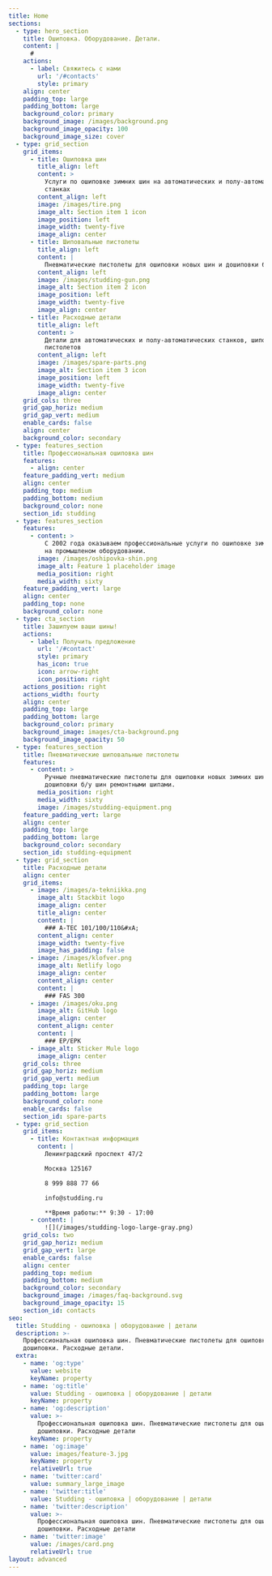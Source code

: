 ```yaml
---
title: Home
sections:
  - type: hero_section
    title: Ошиповка. Оборудование. Детали.
    content: |
      #
    actions:
      - label: Свяжитесь с нами
        url: '/#contacts'
        style: primary
    align: center
    padding_top: large
    padding_bottom: large
    background_color: primary
    background_image: /images/background.png
    background_image_opacity: 100
    background_image_size: cover
  - type: grid_section
    grid_items:
      - title: Ошиповка шин
        title_align: left
        content: >
          Услуги по ошиповке зимних шин на автоматических и полу-автоматических
          станках
        content_align: left
        image: /images/tire.png
        image_alt: Section item 1 icon
        image_position: left
        image_width: twenty-five
        image_align: center
      - title: Шиповальные пистолеты
        title_align: left
        content: |
          Пневматические пистолеты для ошиповки новых шин и дошиповки б/у шин
        content_align: left
        image: /images/studding-gun.png
        image_alt: Section item 2 icon
        image_position: left
        image_width: twenty-five
        image_align: center
      - title: Расходные детали
        title_align: left
        content: >
          Детали для автоматических и полу-автоматических станков, шиповальных
          пистолетов
        content_align: left
        image: /images/spare-parts.png
        image_alt: Section item 3 icon
        image_position: left
        image_width: twenty-five
        image_align: center
    grid_cols: three
    grid_gap_horiz: medium
    grid_gap_vert: medium
    enable_cards: false
    align: center
    background_color: secondary
  - type: features_section
    title: Профессиональная ошиповка шин
    features:
      - align: center
    feature_padding_vert: medium
    align: center
    padding_top: medium
    padding_bottom: medium
    background_color: none
    section_id: studding
  - type: features_section
    features:
      - content: >
          С 2002 года оказываем профессиональные услуги по ошиповке зимних шин
          на промышленом оборудовании.
        image: /images/oshipovka-shin.png
        image_alt: Feature 1 placeholder image
        media_position: right
        media_width: sixty
    feature_padding_vert: large
    align: center
    padding_top: none
    background_color: none
  - type: cta_section
    title: Зашипуем ваши шины!
    actions:
      - label: Получить предложение
        url: '/#contact'
        style: primary
        has_icon: true
        icon: arrow-right
        icon_position: right
    actions_position: right
    actions_width: fourty
    align: center
    padding_top: large
    padding_bottom: large
    background_color: primary
    background_image: images/cta-background.png
    background_image_opacity: 50
  - type: features_section
    title: Пневматические шиповальные пистолеты
    features:
      - content: >
          Ручные пневматические пистолеты для ошиповки новых зимних шин и для
          дошиповки б/у шин ремонтными шипами.
        media_position: right
        media_width: sixty
        image: /images/studding-equipment.png
    feature_padding_vert: large
    align: center
    padding_top: large
    padding_bottom: large
    background_color: secondary
    section_id: studding-equipment
  - type: grid_section
    title: Расходные детали
    align: center
    grid_items:
      - image: /images/a-tekniikka.png
        image_alt: Stackbit logo
        image_align: center
        title_align: center
        content: |
          ### A-TEC 101/100/110&#xA;
        content_align: center
        image_width: twenty-five
        image_has_padding: false
      - image: /images/klofver.png
        image_alt: Netlify logo
        image_align: center
        content_align: center
        content: |
          ### FAS 300
      - image: /images/oku.png
        image_alt: GitHub logo
        image_align: center
        content_align: center
        content: |
          ### EP/EPK
      - image_alt: Sticker Mule logo
        image_align: center
    grid_cols: three
    grid_gap_horiz: medium
    grid_gap_vert: medium
    padding_top: large
    padding_bottom: large
    background_color: none
    enable_cards: false
    section_id: spare-parts
  - type: grid_section
    grid_items:
      - title: Контактная информация
        content: |
          Ленинградский проспект 47/2

          Москва 125167

          8 999 888 77 66

          info@studding.ru

          **Время работы:** 9:30 - 17:00
      - content: |
          ![](/images/studding-logo-large-gray.png)
    grid_cols: two
    grid_gap_horiz: medium
    grid_gap_vert: large
    enable_cards: false
    align: center
    padding_top: medium
    padding_bottom: medium
    background_color: secondary
    background_image: /images/faq-background.svg
    background_image_opacity: 15
    section_id: contacts
seo:
  title: Studding - ошиповка | оборудование | детали
  description: >-
    Профессиональная ошиповка шин. Пневматические пистолеты для ошиповки и
    дошиповки. Расходные детали.
  extra:
    - name: 'og:type'
      value: website
      keyName: property
    - name: 'og:title'
      value: Studding - ошиповка | оборудование | детали
      keyName: property
    - name: 'og:description'
      value: >-
        Профессиональная ошиповка шин. Пневматические пистолеты для ошиповки и
        дошиповки. Расходные детали
      keyName: property
    - name: 'og:image'
      value: images/feature-3.jpg
      keyName: property
      relativeUrl: true
    - name: 'twitter:card'
      value: summary_large_image
    - name: 'twitter:title'
      value: Studding - ошиповка | оборудование | детали
    - name: 'twitter:description'
      value: >-
        Профессиональная ошиповка шин. Пневматические пистолеты для ошиповки и
        дошиповки. Расходные детали
    - name: 'twitter:image'
      value: /images/card.png
      relativeUrl: true
layout: advanced
---
```

